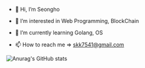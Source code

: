 - 👋 Hi, I’m Seongho

- 👀 I’m interested in Web Programming, BlockChain

- 🌱 I’m currently learning Golang, OS

- 📫 How to reach me => skk7541@gmail.com

![Anurag's GitHub stats](https://github-readme-stats.vercel.app/api?username=Ysh096&show_icons=true&theme=cobalt)
